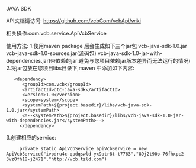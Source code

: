 JAVA SDK 

API文档请访问:
https://github.com/vcbCom/vcbApi/wiki

相关操作:com.vcb.service.ApiVcbService


使用方法:
1.使用maven package 后会生成如下三个jar包 
    vcb-java-sdk-1.0.jar
    vcb-java-sdk-1.0-sources.jar(源码包) 
    vcb-java-sdk-1.0-jar-with-dependencies.jar(带依赖的jar:避免与您项目依赖jar版本差异而无法运行的情况)
2.将jar包放在您项目libs目录下,maven 中添加如下内容:
```
   <dependency>
      <groupId>com.vcb</groupId>
      <artifactId>otc-java-sdk</artifactId>
      <version>1.0</version>
      <scope>system</scope>
      <systemPath>${project.basedir}/libs/vcb-java-sdk-1.0.jar</systemPath>
      <!--<systemPath>${project.basedir}/libs/vcb-java-sdk-1.0-jar-with-dependencies.jar</systemPath>-->
     </dependency>
```
3.创建相应的service:
```
     private static ApiVcbService apiVcbService = new ApiVcbService("ivpdru4c-qpdqswld-yx9atr8t-t7763","89j2t90o-76fhxpc2-3vz0fh18-j2471","http://vcb.tzld.com")
```
